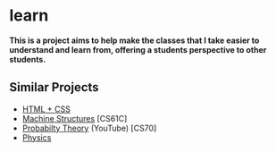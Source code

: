 learn
================

__This is a project aims to help make the classes that I take easier to understand and learn from, offering a students perspective to other students.__






Similar Projects
---------------------

+ [HTML + CSS](http://fieldguide.andrewbrinker.com/)
+ [Machine Structures](https://github.com/gtfierro/cheatsheets/tree/master/CS61C) [CS61C]
+ [Probabilty Theory](http://www.youtube.com/user/ArbitraryLabs) (YouTube) [CS70]
+ [Physics](https://github.com/yuanchenyang/Physics-Notes)
